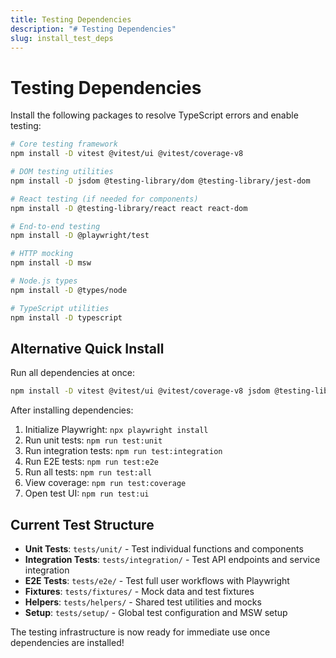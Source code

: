 ```yaml
---
title: Testing Dependencies
description: "# Testing Dependencies"
slug: install_test_deps
---
```










# Testing Dependencies

Install the following packages to resolve TypeScript errors and enable testing:

```bash
# Core testing framework
npm install -D vitest @vitest/ui @vitest/coverage-v8

# DOM testing utilities
npm install -D jsdom @testing-library/dom @testing-library/jest-dom

# React testing (if needed for components)
npm install -D @testing-library/react react react-dom

# End-to-end testing
npm install -D @playwright/test

# HTTP mocking
npm install -D msw

# Node.js types
npm install -D @types/node

# TypeScript utilities
npm install -D typescript
```

## Alternative Quick Install

Run all dependencies at once:

```bash
npm install -D vitest @vitest/ui @vitest/coverage-v8 jsdom @testing-library/dom @testing-library/jest-dom @testing-library/react react react-dom @playwright/test msw @types/node typescript
```

After installing dependencies:

1. Initialize Playwright: `npx playwright install`
2. Run unit tests: `npm run test:unit`
3. Run integration tests: `npm run test:integration`
4. Run E2E tests: `npm run test:e2e`
5. Run all tests: `npm run test:all`
6. View coverage: `npm run test:coverage`
7. Open test UI: `npm run test:ui`

## Current Test Structure

- **Unit Tests**: `tests/unit/` - Test individual functions and components
- **Integration Tests**: `tests/integration/` - Test API endpoints and service integration
- **E2E Tests**: `tests/e2e/` - Test full user workflows with Playwright
- **Fixtures**: `tests/fixtures/` - Mock data and test fixtures
- **Helpers**: `tests/helpers/` - Shared test utilities and mocks
- **Setup**: `tests/setup/` - Global test configuration and MSW setup

The testing infrastructure is now ready for immediate use once dependencies are installed!

